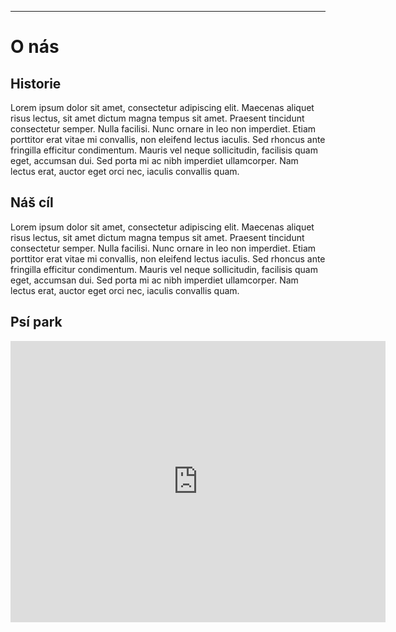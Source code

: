 ---

# O nás

## Historie

Lorem ipsum dolor sit amet, consectetur adipiscing elit. Maecenas aliquet risus lectus, sit amet dictum magna tempus sit amet. Praesent tincidunt consectetur semper. Nulla facilisi. Nunc ornare in leo non imperdiet. Etiam porttitor erat vitae mi convallis, non eleifend lectus iaculis. Sed rhoncus ante fringilla efficitur condimentum. Mauris vel neque sollicitudin, facilisis quam eget, accumsan dui. Sed porta mi ac nibh imperdiet ullamcorper. Nam lectus erat, auctor eget orci nec, iaculis convallis quam.

## Náš cíl

Lorem ipsum dolor sit amet, consectetur adipiscing elit. Maecenas aliquet risus lectus, sit amet dictum magna tempus sit amet. Praesent tincidunt consectetur semper. Nulla facilisi. Nunc ornare in leo non imperdiet. Etiam porttitor erat vitae mi convallis, non eleifend lectus iaculis. Sed rhoncus ante fringilla efficitur condimentum. Mauris vel neque sollicitudin, facilisis quam eget, accumsan dui. Sed porta mi ac nibh imperdiet ullamcorper. Nam lectus erat, auctor eget orci nec, iaculis convallis quam.

## Psí park

<iframe src="https://www.google.com/maps/embed?pb=!1m18!1m12!1m3!1d10352.171300099171!2d14.235434516919193!3d49.5592151189962!2m3!1f0!2f0!3f0!3m2!1i1024!2i768!4f13.1!3m3!1m2!1s0x470b6ed7eaf2cd0d%3A0x1a4db42b5d8d0456!2zT25lbiBTdsSbdCwgMzk5IDAxIEtvdsOhxZlvdg!5e0!3m2!1scs!2scz!4v1513608772906" width="600" height="450" frameborder="0" style="border:0" allowfullscreen></iframe>